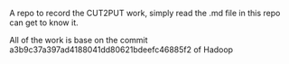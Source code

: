 A repo to record the CUT2PUT work, simply read the .md file in this repo can get to know it.

All of the work is base on the commit a3b9c37a397ad4188041dd80621bdeefc46885f2 of Hadoop 